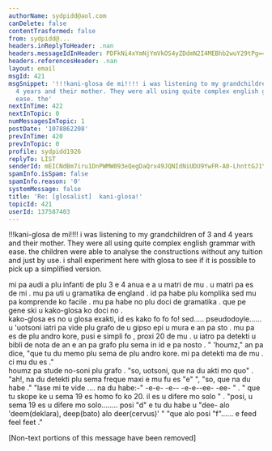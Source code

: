 ```yaml
---
authorName: sydpidd@aol.com
canDelete: false
contentTrasformed: false
from: sydpidd@...
headers.inReplyToHeader: .nan
headers.messageIdInHeader: PDFkNi4xYmNjYmVkOS4yZDdmN2I4MEBhb2wuY29tPg==
headers.referencesHeader: .nan
layout: email
msgId: 421
msgSnippet: '!!!kani-glosa de mi!!!! i was listening to my grandchildren of 3 and
  4 years and their mother. They were all using quite complex english grammar with
  ease. the'
nextInTime: 422
nextInTopic: 0
numMessagesInTopic: 1
postDate: '1078862208'
prevInTime: 420
prevInTopic: 0
profile: sydpidd1926
replyTo: LIST
senderId: mEICNdBm7iru1DnPWMW093eQegDaQrx49JQNIdNiUDU9YwFR-A0-LhnttGJ1Ych31s2xg_LQ
spamInfo.isSpam: false
spamInfo.reason: '0'
systemMessage: false
title: 'Re: [glosalist]  kani-glosa!'
topicId: 421
userId: 137587403
---
```


!!!kani-glosa de mi!!!!
i was listening to my grandchildren of 3 and 4 years and their mother. They 
were all using quite complex english grammar with ease. the children were able 
to analyse the constructions without any tuition and just by use. i shall 
experiment here with glosa to see if it is possible to pick up a simplified 
version.

mi pa audi a plu infanti de plu 3 e 4 anua e a u matri de mu . u matri pa es 
de mi . mu pa uti u gramatika de england . id pa habe plu komplika sed mu pa 
komprende ko facile . mu pa habe no plu doci de gramatika . que pe gene ski u 
kako-glosa ko doci no .  
kako-glosa es no u glosa exakti, id es kako fo fo fo!
sed.....
pseudodoyle......
u 'uotsoni iatri pa vide plu grafo de u gipso epi u mura e an pa sto . mu pa 
es de plu andro kore, pusi e simpli fo , proxi 20 de mu . u iatro pa detekti u 
bibli de nota de an e an pa grafo plu sema in id e pa nosto .
" 'houmz," an pa dice, "que tu du memo plu sema de plu andro kore. mi pa 
detekti ma de mu . ci mu du es ."  
houmz pa stude no-soni plu grafo . "so, uotsoni, que na du akti mo quo" . 
"ah!, na du detekti plu sema freque maxi e mu fu es "e" ", "so, que na du habe ." 
"lase mi te vide .... na du habe:-" -e-e- -e-- -e-e--ee- -ee- " . " que tu 
skope ke u sema 19 es homo fo ko 20. il es u difere mo solo " . "posi, u sema 19 
es u difere mo solo........ posi "d" e tu du habe u "dee- alo 'deem(deklara), 
deep(bato) alo deer(cervus)' " 
"que alo posi "f"...... e feed  feel  feet ."


[Non-text portions of this message have been removed]



